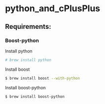 # python_and_cPlusPlus

## Requirements:

### Boost-python

Install python
```bash
# brew install python
```

Install boost
```bash
$ brew install boost --with-python
```

Install boost-python
```bash
$ brew install boost-python
```

